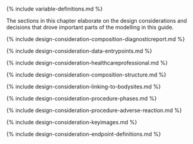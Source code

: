 {% include variable-definitions.md %}

The sections in this chapter elaborate on the design considerations and decisions that drove important parts of the modelling in this guide.

{% include design-consideration-composition-diagnosticreport.md %}

{% include design-consideration-data-entrypoints.md %}

{% include design-consideration-healthcareprofessional.md %}

{% include design-consideration-composition-structure.md %}

{% include design-consideration-linking-to-bodysites.md %}

{% include design-consideration-procedure-phases.md %}

{% include design-consideration-procedure-adverse-reaction.md %}

{% include design-consideration-keyimages.md %}

{% include design-consideration-endpoint-definitions.md %}